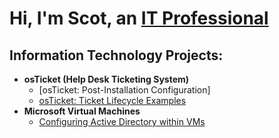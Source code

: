 <h1>Hi, I'm Scot, an <a href="https://www.linkedin.com/in/scot-blair-41812b312/">IT Professional</a></h1>

<h2>Information Technology Projects:</h2>

- <b>osTicket (Help Desk Ticketing System)</b>
  - [osTicket: Post-Installation Configuration] <!-- (https://github.com/ScotBlair/post-install-config) -->
  - [osTicket: Ticket Lifecycle Examples](https://github.com/ScotBlair/ticket-lifecycle)
- <b>Microsoft Virtual Machines</b>
  - [Configuring Active Directory within VMs](https://github.com/ScotBlair/configure-ad)
  <!-- [Network Security Groups (NSGs)](https://github.com/ScotBlair/network-security)

<!-- <h2>Connect with me:</h2>

[<img align="left" alt="Josh | Twitter" width="22px" src="https://cdn.jsdelivr.net/npm/simple-icons@v3/icons/twitter.svg" />][twitter]
[<img align="left" alt="Josh | LinkedIn" width="22px" src="https://cdn.jsdelivr.net/npm/simple-icons@v3/icons/linkedin.svg" />][linkedin]
[<img align="left" alt="Josh | Instagram" width="22px" src="https://cdn.jsdelivr.net/npm/simple-icons@v3/icons/instagram.svg" />][instagram]

[twitter]: https://twitter.com/Scot
[linkedin]: https://linkedin.com/in/Scot -->
